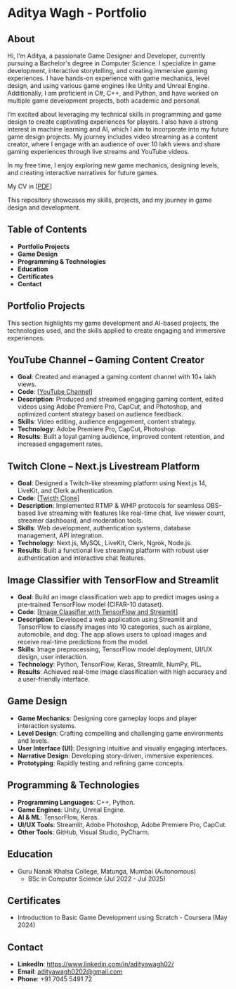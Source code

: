 # Aditya Wagh - Portfolio
## About

Hi, I’m Aditya, a passionate Game Designer and Developer, currently pursuing a Bachelor's degree in Computer Science. I specialize in game development, interactive storytelling, and creating immersive gaming experiences. I have hands-on experience with game mechanics, level design, and using various game engines like Unity and Unreal Engine. Additionally, I am proficient in C#, C++, and Python, and have worked on multiple game development projects, both academic and personal.

I’m excited about leveraging my technical skills in programming and game design to create captivating experiences for players. I also have a strong interest in machine learning and AI, which I aim to incorporate into my future game design projects. My journey includes video streaming as a content creator, where I engage with an audience of over 10 lakh views and share gaming experiences through live streams and YouTube videos.

In my free time, I enjoy exploring new game mechanics, designing levels, and creating interactive narratives for future games.

My CV in [[PDF](https://github.com/AntismartDevil/Aditya_Wagh_Portfolio/blob/main/Aditya_Wagh_CV.pdf)]

This repository showcases my skills, projects, and my journey in game design and development.

## Table of Contents
- **Portfolio Projects**
- **Game Design**
- **Programming & Technologies**
- **Education**
- **Certificates**
- **Contact**

## Portfolio Projects
This section highlights my game development and AI-based projects, the technologies used, and the skills applied to create engaging and immersive experiences.

## YouTube Channel – Gaming Content Creator
- **Goal**: Created and managed a gaming content channel with 10+ lakh views.
- **Code**: [[YouTube Channel](https://www.youtube.com/@antismartdevil)]
- **Description**: Produced and streamed engaging gaming content, edited videos using Adobe Premiere Pro, CapCut, and Photoshop, and optimized content strategy based on audience feedback.
- **Skills**: Video editing, audience engagement, content strategy.
- **Technology**: Adobe Premiere Pro, CapCut, Photoshop.
- **Results**: Built a loyal gaming audience, improved content retention, and increased engagement rates.
  
## Twitch Clone – Next.js Livestream Platform
- **Goal**: Designed a Twitch-like streaming platform using Next.js 14, LiveKit, and Clerk authentication.
- **Code**: [[Twicth Clone](https://github.com/AntismartDevil/StreamX)]
- **Description**: Implemented RTMP & WHIP protocols for seamless OBS-based live streaming with features like real-time chat, live viewer count, streamer dashboard, and moderation tools.
- **Skills**: Web development, authentication systems, database management, API integration.
- **Technology**: Next.js, MySQL, LiveKit, Clerk, Ngrok, Node.js.
- **Results**: Built a functional live streaming platform with robust user authentication and interactive chat features.
  
## Image Classifier with TensorFlow and Streamlit
- **Goal**: Build an image classification web app to predict images using a pre-trained TensorFlow model (CIFAR-10 dataset).
- **Code**: [[Image Claasifier with TensorFlow and Streamlit](https://github.com/AntismartDevil/Image_Classifiaction)]
- **Description**: Developed a web application using Streamlit and TensorFlow to classify images into 10 categories, such as airplane, automobile, and dog. The app allows users to upload images and receive real-time predictions from the model.
- **Skills**: Image preprocessing, TensorFlow model deployment, UI/UX design, user interaction.
- **Technology**: Python, TensorFlow, Keras, Streamlit, NumPy, PIL.
- **Results**: Achieved real-time image classification with high accuracy and a user-friendly interface.

## Game Design 
- **Game Mechanics**: Designing core gameplay loops and player interaction systems.
- **Level Design**: Crafting compelling and challenging game environments and levels.
- **User Interface (UI)**: Designing intuitive and visually engaging interfaces.
- **Narrative Design**: Developing story-driven, immersive experiences.
- **Prototyping**: Rapidly testing and refining game concepts.

## Programming & Technologies
- **Programming Languages**: C++, Python.
- **Game Engines**: Unity, Unreal Engine.
- **AI & ML**: TensorFlow, Keras.
- **UI/UX Tools**: Streamlit, Adobe Photoshop, Adobe Premiere Pro, CapCut.
- **Other Tools**: GitHub, Visual Studio, PyCharm.

## Education
- Guru Nanak Khalsa College, Matunga, Mumbai (Autonomous)
    - BSc in Computer Science (Jul 2022 - Jul 2025)

## Certificates
- Introduction to Basic Game Development using Scratch - Coursera (May 2024)

## Contact
- **LinkedIn**: https://www.linkedin.com/in/adityawagh02/
- **Email**: adityawagh0202@gmail.com
- **Phone**: +91 7045 5491 72
